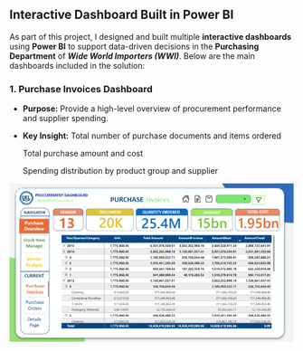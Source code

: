 ## Interactive Dashboard Built in Power BI

As part of this project, I designed and built multiple **interactive dashboards** using **Power BI** to support data-driven decisions in the **Purchasing Department** of ***Wide World Importers (WWI)***. Below are the main dashboards included in the solution:
### 1.  Purchase Invoices Dashboard
- **Purpose:** Provide a high-level overview of procurement performance and supplier spending.
- **Key Insight:**
  Total number of purchase documents and items ordered

  Total purchase amount and cost

  Spending distribution by product group and supplier
  
![Dashboard for Purchase Invoices Details](https://github.com/thuyhangpham/http_thuyhang/blob/cdbb44e4861d92e398822b6a54c19331b99fc065/Cloud-based%20BI%20Solution%20for%20Purchasing%20Department/Visualization/Dashboard_Purchase%20Invoices%20Details.png)
